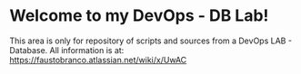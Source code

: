 # Welcome to my DevOps - DB Lab!

This area is only for repository of scripts and sources from a DevOps LAB - Database.
All information is at: https://faustobranco.atlassian.net/wiki/x/UwAC
